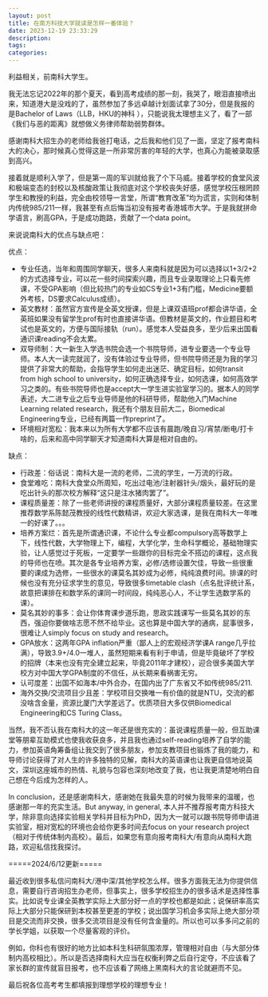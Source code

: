 ```yaml
---
layout: post
title: 在南方科技大学就读是怎样一番体验？
date: 2023-12-19 23:33:29
description:
tags: 
categories:
---
```


利益相关，前南科大学生。

我无法忘记2022年的那个夏天，看到高考成绩的那一刻，我哭了，眼泪直接喷出来，知道港大是没戏的了，虽然参加了多远卓越计划面试拿了30分，但是我报的是Bachelor of Laws（LLB，HKU的神科 ），只能说我太理想主义了，看了一部《我们与恶的距离》就想做义务律师帮助弱势群体。

感谢南科大招生办的老师给我爸打电话，之后我和他们见了一面，坚定了报考南科大的决心，那时候真心觉得这是一所非常厉害的年轻的大学，也真心为能被录取感到高兴。

接着就是顺利入学了，但是第一周的军训就给我了个下马威。接着学校的食堂风波和极端变态的封校以及核酸政策让我彻底对这个学校丧失好感，感觉学校压根罔顾学生和教授的利益，完全由校领导一言堂，所谓“教育改革”均为谎言，实则和体制内传统985/211一样，我甚至有点后悔当初没有报考香港城市大学。于是我就拼命学语言，刷高GPA，于是成功跑路，贡献了一个data point。

来说说南科大的优点与缺点吧：

优点：

* 专业任选，当年和周围同学聊天，很多人来南科就是因为可以选择以1+3/2+2的方式选择专业，可以花一些时间探索兴趣，而且专业录取理论上只看先修课，不受GPA影响（但比较热门的专业如CS专业1+3有门槛，Medicine要额外考核，DS要求Calculus成绩）。
* 英文教材：虽然官方宣传是全英文授课，但是上课双语班prof都会讲华语，全英班如果没有留学生prof有时也直接讲华语。但教材是英文的，作业题目和考试也是英文的，方便与国际接轨（run）。感觉本人受益良多，至少后来出国看通识课reading不会太累。
* 双导师制：大一新生入学选书院会选一个书院导师，进专业要选一个专业导师。本人大一读完就润了，没有体验过专业导师，但书院导师还是为我的学习提供了非常大的帮助，会指导学生如何走出迷茫、确定目标，如何transit from high school to university，如何正确选择专业，如何选课，如何高效学习之类的。有些书院导师也是accept大一学生进实验室学习的。据本人的同学表述，大二进专业之后专业导师是他的科研导师，帮助他入门Machine Learning related research，我还有个朋友目前大二，Biomedical Engineering专业，已经有两篇一作preprint了。
* 环境相对宽松：我本来以为所有大学都不应该有晨跑/晚自习/宵禁/断电/打卡啥的，后来和高中同学聊天才知道南科大算是相对自由的。

缺点：

* 行政差：俗话说：南科大是一流的老师，二流的学生，一万流的行政。
* 食堂难吃：南科大食堂众所周知，吃出过电池/注射器针头/烟头，最好玩的是吃出针头的那次校方解释“这只是注水猪肉罢了”。
* 课程质量差：除了一些老师讲授的课程质量好，大部分课程质量较差。在这里推荐数学系陈懿茂教授的线性代数精讲，欢迎大家选课，是我在南科大一年唯一的好课了。。。
* 培养方案烂：首先是所谓通识课，不论什么专业都compulsory高等数学上下，线性代数，大学物理上下，编程，大学化学，生命科学概论，基础物理实验，让人感觉过于死板，一定要学一些跟你的目标完全不搭边的课程，这点我的导师也在喷。其次是各专业培养方案，必修/选修设置欠佳，导致一些很重要的课成为选修，一些很水的课莫名其妙成为必修，纯纯浪费时间。排课的时候也没有充分征求学生的意见，导致很多timetable clash（点名批评统计系，故意把课排在和数学系的课同一时间段，纯纯恶心人，不让学生选数学系的课）。
* 莫名其妙的事多：会让你体育课步道乐跑，思政实践课写一些莫名其妙的东西，强迫你要做啥志愿不然不给毕业。这也算是中国大学的通病，屁事很多，很难让人simply focus on study and research。
* GPA放水：这两年GPA inflation严重（鄙人上的宏观经济学课A range几乎拉满），导致3.9+/4.0一堆人，虽然短期来看有利于申请，但是毕竟破坏了学校的招牌（本来也没有完全建立起来，毕竟2011年才建校），迎合很多美国大学校方对中国大学GPA制度的不信任，从长期来看祸害无穷。
* 认可度差：出国不如海本/中外合办，在国内出了广东省又不如传统985/211.
* 海外交换/交流项目少且差：学校项目交换唯一有价值的就是NTU，交流的都没啥含金量，资源比厦门大学差远了。优质项目大多仅供Biomedical Engineering和CS Turing Class。

当然，我不否认我在南科大的这一年还是很充实的：虽说课程质量一般，但互助课堂等朋辈互助模式也使我收获良多，并且我也通过self-reading培养了自学的能力，参加英语角筹备组让我交到了很多朋友，参加支教项目也锻炼了我的能力，和导师讨论获得了对人生的许多独特的见解，南科大的英语课也让我更自信地说英文，深圳这座城市的热情、礼貌与包容也深刻地改变了我，也让我更清楚地明白自己想在今后成为怎样的人。

In conclusion，还是感谢南科大，感谢她在我最失意的时候为我带来的温暖，也感谢那一年的充实生活。But anyway, in general, 本人并不推荐报考南方科技大学，除非意向选择实验相关学科并目标为PhD，因为大一就可以跟书院导师申请进实验室，相对宽松的环境也会给你更多时间去focus on your research project（相对于传统体制内高校）。最后，如果您有意向报考南科大/有意向从南科大跑路，欢迎私信找我探讨。

=====2024/6/12更新=====

最近收到很多私信问南科大/港中深/其他学校怎么样。很多方面我无法为你提供信息，需要自行咨询招生办老师，但事实上，很多学校招生办的很多话术是选择性事实。比如说专业课全英教学实际上大部分好一点的学校也都是如此；说保研率高实际上大部分只能保研到本校甚至更差的学校；说出国学习机会多实际上绝大部分项目是交流而非交换，很多交流项目是没有任何含金量的。所以也可以多多问之前的学长学姐，以获取一个尽量客观的评价。

例如，你科也有很好的地方比如本科生科研氛围浓厚，管理相对自由（与大部分体制内高校相比）。所以是否选择南科大应当在权衡利弊之后自行定夺，不应该看了家长群的宣传就盲目报考，也不应该看了网络上黑南科大的言论就避而不见。

最后祝各位高考考生都填报到理想学校的理想专业！